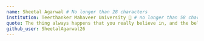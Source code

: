 ```yaml
---
name: Sheetal Agarwal # No longer than 28 characters
institution: Teerthanker Mahaveer University 🚩 # no longer than 58 characters
quote: The thing always happens that you really believe in, and the belief in a thing makes it happen. # no longer than 100 characters, avoid using quotes(") to guarantee the format remains the same.
github_user: SheetalAgarwal26
---
```

